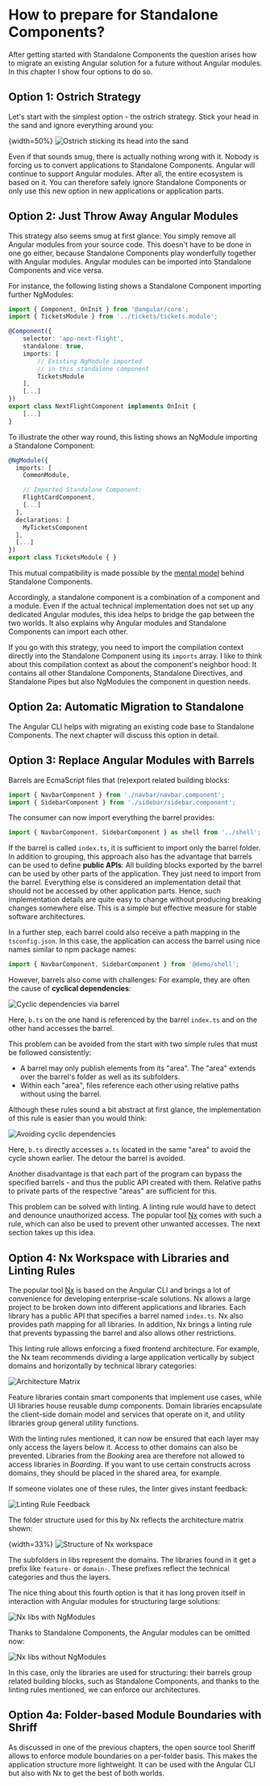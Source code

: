 # How to prepare for Standalone Components?

After getting started with Standalone Components the question arises how to migrate an existing Angular solution for a future without Angular modules. In this chapter I show four options to do so.

## Option 1: Ostrich Strategy

Let's start with the simplest option - the ostrich strategy. Stick your head in the sand and ignore everything around you:

{width=50%}
![Ostrich sticking its head into the sand](images/bird.png)

Even if that sounds smug, there is actually nothing wrong with it. Nobody is forcing us to convert applications to Standalone Components. Angular will continue to support Angular modules. After all, the entire ecosystem is based on it. You can therefore safely ignore Standalone Components or only use this new option in new applications or application parts.

## Option 2: Just Throw Away Angular Modules

This strategy also seems smug at first glance: You simply remove all Angular modules from your source code. This doesn't have to be done in one go either, because Standalone Components play wonderfully together with Angular modules. Angular modules can be imported into Standalone Components and vice versa.

For instance, the following listing shows a Standalone Component importing further NgModules:

```typescript
import { Component, OnInit } from '@angular/core';
import { TicketsModule } from '../tickets/tickets.module';

@Component({
    selector: 'app-next-flight',
    standalone: true,
    imports: [
        // Existing NgModule imported 
        // in this standalone component
        TicketsModule
    ],
    [...]
})
export class NextFlightComponent implements OnInit {
    [...]
}
```

To illustrate the other way round, this listing shows an NgModule importing a Standalone Component:

```typescript
@NgModule({
  imports: [
    CommonModule,

    // Imported Standalone Component:
    FlightCardComponent,
    [...]
  ],
  declarations: [
    MyTicketsComponent
  ],
  [...]
})
export class TicketsModule { }
```

This mutual compatibility is made possible by the [mental model](https://www.angulararchitects.io/en/aktuelles/angulars-future-without-ngmodules-lightweight-solutions-on-top-of-standalone-components/) behind Standalone Components. 

Accordingly, a standalone component is a combination of a component and a module. Even if the actual technical implementation does not set up any dedicated Angular modules, this idea helps to bridge the gap between the two worlds. It also explains why Angular modules and Standalone Components can import each other.

If you go with this strategy, you need to import the compilation context directly into the Standalone Component using its `imports` array. I like to think about this compilation context as about the component's neighbor hood: It contains all other Standalone Components, Standalone Directives, and Standalone Pipes but also NgModules the component in question needs. 

## Option 2a: Automatic Migration to Standalone

The Angular CLI helps with migrating an existing code base to Standalone Components. The next chapter will discuss this option in detail.

## Option 3: Replace Angular Modules with Barrels

Barrels are EcmaScript files that (re)export related building blocks:

```typescript
import { NavbarComponent } from './navbar/navbar.component';
import { SidebarComponent } from './sidebar/sidebar.component';
```

The consumer can now import everything the barrel provides:

```typescript
import { NavbarComponent, SidebarComponent } as shell from '../shell';
```

If the barrel is called `index.ts`, it is sufficient to import only the barrel folder. In addition to grouping, this approach also has the advantage that barrels can be used to define **public APIs**: All building blocks exported by the barrel can be used by other parts of the application. They just need to import from the barrel. Everything else is considered an implementation detail that should not be accessed by other application parts. Hence, such implementation details are quite easy to change without producing breaking changes somewhere else. This is a simple but effective measure for stable software architectures.

In a further step, each barrel could also receive a path mapping in the `tsconfig.json`. In this case, the application can access the barrel using nice names similar to npm package names:

```typescript
import { NavbarComponent, SidebarComponent } from '@demo/shell';
```

However, barrels also come with challenges: For example, they are often the cause of **cyclical dependencies**:

![Cyclic dependencies via barrel](images/cycle.png)

Here, `b.ts` on the one hand is referenced by the barrel `index.ts` and on the other hand accesses the barrel.

This problem can be avoided from the start with two simple rules that must be followed consistently:

-	A barrel may only publish elements from its "area". The "area" extends over the barrel's folder as well as its subfolders.
-	Within each "area", files reference each other using relative paths without using the barrel.

Although these rules sound a bit abstract at first glance, the implementation of this rule is easier than you would think:

![Avoiding cyclic dependencies](images/no-cycle.png)

Here, `b.ts` directly accesses `a.ts` located in the same "area" to avoid the cycle shown earlier. The detour the barrel is avoided.

Another disadvantage is that each part of the program can bypass the specified barrels - and thus the public API created with them. Relative paths to private parts of the respective "areas" are sufficient for this.

This problem can be solved with linting. A linting rule would have to detect and denounce unauthorized access. The popular tool [Nx](https://www.angulararchitects.io/en/aktuelles/tutorial-first-steps-with-nx-and-angular-architecture/) comes with such a rule, which can also be used to prevent other unwanted accesses. The next section takes up this idea.

## Option 4: Nx Workspace with Libraries and Linting Rules

The popular tool [Nx](https://www.angulararchitects.io/en/aktuelles/tutorial-first-steps-with-nx-and-angular-architecture/) is based on the Angular CLI and brings a lot of convenience for developing enterprise-scale solutions. Nx allows a large project to be broken down into different applications and libraries. Each library has a public API that specifies a barrel named `index.ts`. Nx also provides path mapping for all libraries. In addition, Nx brings a linting rule that prevents bypassing the barrel and also allows other restrictions.

This linting rule allows enforcing a fixed frontend architecture. For example, the Nx team recommends dividing a large application vertically by subject domains and horizontally by technical library categories:

![Architecture Matrix](images/matrix.png)

Feature libraries contain smart components that implement use cases, while UI libraries house reusable dump components. Domain libraries encapsulate the client-side domain model and services that operate on it, and utility libraries group general utility functions. 

With the linting rules mentioned, it can now be ensured that each layer may only access the layers below it. Access to other domains can also be prevented. Libraries from the _Booking_ area are therefore not allowed to access libraries in _Boarding_. If you want to use certain constructs across domains, they should be placed in the shared area, for example.

If someone violates one of these rules, the linter gives instant feedback:

![Linting Rule Feedback](images/linting.png)

The folder structure used for this by Nx reflects the architecture matrix shown: 

{width=33%}
![Structure of Nx workspace](images/nx-folder-structure.png)

The subfolders in libs represent the domains. The libraries found in it get a prefix like `feature-` or `domain-`. These prefixes reflect the technical categories and thus the layers.

The nice thing about this fourth option is that it has long proven itself in interaction with Angular modules for structuring large solutions:

![Nx libs with NgModules](images/nx-with-modules.png)

Thanks to Standalone Components, the Angular modules can be omitted now: 

![Nx libs without NgModules](images/nx-wo-modules.png)

In this case, only the libraries are used for structuring: their barrels group related building blocks, such as Standalone Components, and thanks to the linting rules mentioned, we can enforce our architectures.

## Option 4a: Folder-based Module Boundaries with Shriff

As discussed in one of the previous chapters, the open source tool Sheriff allows to enforce module boundaries on a per-folder basis. This makes the application structure more lightweight. It can be used with the Angular CLI but also with Nx to get the best of both worlds.
